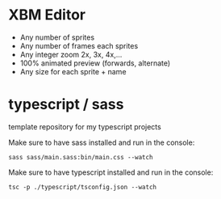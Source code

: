 # XBM Editor
* Any number of sprites
* Any number of frames each sprites
* Any integer zoom 2x, 3x, 4x,...
* 100% animated preview (forwards, alternate)
* Any size for each sprite + name

# typescript / sass
template repository for my typescript projects

Make sure to have sass installed and run in the console:

    sass sass/main.sass:bin/main.css --watch

Make sure to have typescript installed and run in the console:

    tsc -p ./typescript/tsconfig.json --watch
